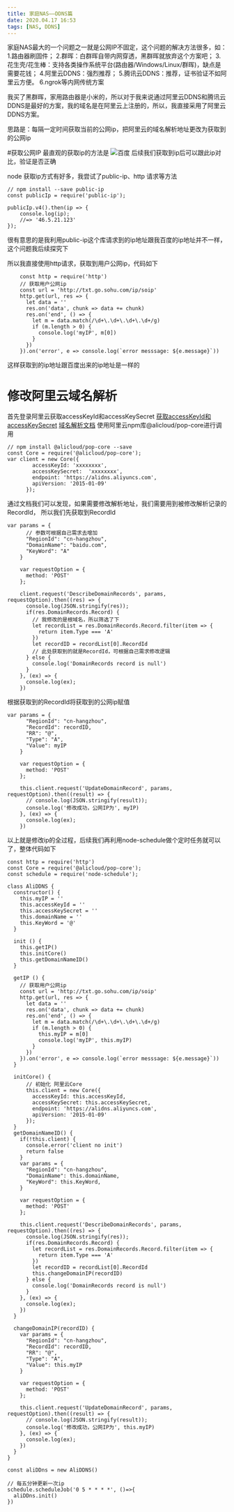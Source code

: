 ```yaml
---
title: 家庭NAS——DDNS篇
date: 2020.04.17 16:53
tags: [NAS, DDNS]
---
```

家庭NAS最大的一个问题之一就是公网IP不固定，这个问题的解决方法很多，如：
1.路由器刷固件；
2.群晖：白群晖自带内网穿透，黑群晖就放弃这个方案吧；
3.花生壳/花生棒：支持各类操作系统平台(路由器/Windows/Linux/群晖)，缺点是需要花钱；
4.阿里云DDNS：强烈推荐；
5.腾讯云DDNS：推荐，证书验证不如阿里云方便。
6.ngrok等内网传统方案

我买了黑群晖，家用路由器是小米的，所以对于我来说通过阿里云DDNS和腾讯云DDNS是最好的方案，我的域名是在阿里云上注册的，所以，我直接采用了阿里云DDNS方案。

思路是：每隔一定时间获取当前的公网ip，把阿里云的域名解析地址更改为获取到的公网ip


#获取公网IP
最直观的获取ip的方法是
![百度](https://upload-images.jianshu.io/upload_images/9056389-dc086f0d794b25bd.png?imageMogr2/auto-orient/strip%7CimageView2/2/w/1240)
后续我们获取到ip后可以跟此ip对比，验证是否正确


node 获取ip方式有好多，我尝试了public-ip、http 请求等方法

```
// npm install --save public-ip
const publicIp = require('public-ip');

publicIp.v4().then(ip => {
    console.log(ip);
    //=> '46.5.21.123'
});
```
很有意思的是我利用public-ip这个库请求到的ip地址跟我百度的ip地址并不一样，这个问题我后续探究下

所以我直接使用http请求，获取到用户公网ip，代码如下
```
    const http = require('http')
    // 获取用户公网ip
    const url = 'http://txt.go.sohu.com/ip/soip'
    http.get(url, res => {
      let data = ''
      res.on('data', chunk => data += chunk)
      res.on('end', () => {
        let m = data.match(/\d+\.\d+\.\d+\.\d+/g)
        if (m.length > 0) {
          console.log('myIP', m[0])
        }
      })
    }).on('error', e => console.log(`error messsage: ${e.message}`))
```
这样获取到的ip地址跟百度出来的ip地址是一样的

# 修改阿里云域名解析
首先登录阿里云获取accessKeyId和accessKeySecret
[获取accessKeyId和accessKeySecret](https://usercenter.console.aliyun.com/#/manage/ak)
[域名解析文档](https://help.aliyun.com/document_detail/29776.html?spm=a2c4g.11186623.6.655.3a8449fcWwuU2C)
使用阿里云npm库@alicloud/pop-core进行调用
```
// npm install @alicloud/pop-core --save
const Core = require('@alicloud/pop-core');
var client = new Core({
        accessKeyId: 'xxxxxxxx',
        accessKeySecret:  'xxxxxxxx',
        endpoint: 'https://alidns.aliyuncs.com',
        apiVersion: '2015-01-09'
      });
```
通过文档我们可以发现，如果需要修改解析地址，我们需要用到被修改解析记录的RecordId，
所以我们先获取到RecordId
```
var params = {
      // 参数可根据自己需求去增加
      "RegionId": "cn-hangzhou",
      "DomainName": "baidu.com",
      "KeyWord": "A"
    }
    
    var requestOption = {
      method: 'POST'
    };
    
    client.request('DescribeDomainRecords', params, requestOption).then((res) => {
      console.log(JSON.stringify(res));
      if(res.DomainRecords.Record) {
        // 我修改的是根域名，所以筛选了下
        let recordList = res.DomainRecords.Record.filter(item => {
          return item.Type === 'A'
        })
        let recordID = recordList[0].RecordId
        // 此处获取到的就是RecordId，可根据自己需求修改逻辑
      } else {
        console.log('DomainRecords record is null')
      }
    }, (ex) => {
      console.log(ex);
    })
```
根据获取到的RecordId将获取到的公网ip赋值
```
var params = {
      "RegionId": "cn-hangzhou",
      "RecordId": recordID,
      "RR": "@",
      "Type": "A",
      "Value": myIP
    }
    
    var requestOption = {
      method: 'POST'
    };
    
    this.client.request('UpdateDomainRecord', params, requestOption).then((result) => {
      // console.log(JSON.stringify(result));
      console.log('修改成功，公网IP为', myIP)
    }, (ex) => {
      console.log(ex);
    })
```

以上就是修改ip的全过程，后续我们再利用node-schedule做个定时任务就可以了，整体代码如下
```
const http = require('http')
const Core = require('@alicloud/pop-core');
const schedule = require('node-schedule');

class AliDDNS {
  constructor() {
    this.myIP = ''
    this.accessKeyId = ''
    this.accessKeySecret = ''
    this.domainName = ''
    this.KeyWord = '@'
  }

  init () {
    this.getIP()
    this.initCore()
    this.getDomainNameID()
  }

  getIP () {
    // 获取用户公网ip
    const url = 'http://txt.go.sohu.com/ip/soip'
    http.get(url, res => {
      let data = ''
      res.on('data', chunk => data += chunk)
      res.on('end', () => {
        let m = data.match(/\d+\.\d+\.\d+\.\d+/g)
        if (m.length > 0) {
          this.myIP = m[0]
          console.log('myIP', this.myIP)
        }
      })
    }).on('error', e => console.log(`error messsage: ${e.message}`))
  }

  initCore() {
      // 初始化 阿里云Core
      this.client = new Core({
        accessKeyId: this.accessKeyId,
        accessKeySecret: this.accessKeySecret,
        endpoint: 'https://alidns.aliyuncs.com',
        apiVersion: '2015-01-09'
      });
  }
  getDomainNameID() {
    if(!this.client) {
      console.error('client no init')
      return false
    }
    var params = {
      "RegionId": "cn-hangzhou",
      "DomainName": this.domainName,
      "KeyWord": this.KeyWord,
    }
    
    var requestOption = {
      method: 'POST'
    };
    
    this.client.request('DescribeDomainRecords', params, requestOption).then((res) => {
      console.log(JSON.stringify(res));
      if(res.DomainRecords.Record) {
        let recordList = res.DomainRecords.Record.filter(item => {
          return item.Type === 'A'
        })
        let recordID = recordList[0].RecordId
        this.changeDomainIP(recordID)
      } else {
        console.log('DomainRecords record is null')
      }
    }, (ex) => {
      console.log(ex);
    })
  }

  changeDomainIP(recordID) {
    var params = {
      "RegionId": "cn-hangzhou",
      "RecordId": recordID,
      "RR": "@",
      "Type": "A",
      "Value": this.myIP
    }
    
    var requestOption = {
      method: 'POST'
    };
    
    this.client.request('UpdateDomainRecord', params, requestOption).then((result) => {
      // console.log(JSON.stringify(result));
      console.log('修改成功，公网IP为', this.myIP)
    }, (ex) => {
      console.log(ex);
    })
  }
}

const aliDDns = new AliDDNS()

// 每五分钟更新一次ip
schedule.scheduleJob('0 5 * * * *', ()=>{
  aliDDns.init()
})

```


